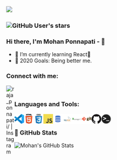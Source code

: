 ###

<p align="left">
<a href="https://wakatime.com/@eb673160-a8b6-4a20-b8f3-7216d1618882">
    <img src="https://wakatime.com/badge/user/eb673160-a8b6-4a20-b8f3-7216d1618882.svg" />
</a>
<br />
</p>

### ![GitHub User's stars](https://img.shields.io/github/stars/mohanponnapati?style=social)

### Hi there, I'm Mohan Ponnapati - 👋

- 🌱 I’m currently learning React🤣
- 🥅 2020 Goals: Being better me.

### Connect with me:

<!-- [<img align="left" alt="iAlphaInfamous | Twitter" width="22px" src="https://cdn.jsdelivr.net/npm/simple-icons@v3/icons/twitter.svg" />][twitter] -->
<!-- [<img align="left" alt="maneeshvadlapatla | LinkedIn" width="22px" src="https://cdn.jsdelivr.net/npm/simple-icons@v3/icons/linkedin.svg" />][linkedin] -->

[<img align="left" alt="raja_ponnapati/ | Instagram" width="22px" src="https://cdn.jsdelivr.net/npm/simple-icons@v3/icons/instagram.svg" />][instagram]
<br />

### Languages and Tools:

<img align="left" alt="Visual Studio Code" width="26px" src="https://raw.githubusercontent.com/github/explore/80688e429a7d4ef2fca1e82350fe8e3517d3494d/topics/visual-studio-code/visual-studio-code.png" />
<img align="left" alt="HTML5" width="26px" src="https://raw.githubusercontent.com/github/explore/80688e429a7d4ef2fca1e82350fe8e3517d3494d/topics/html/html.png" />
<img align="left" alt="CSS3" width="26px" src="https://raw.githubusercontent.com/github/explore/80688e429a7d4ef2fca1e82350fe8e3517d3494d/topics/css/css.png" />
<img align="left" alt="JavaScript" width="26px" src="https://raw.githubusercontent.com/github/explore/80688e429a7d4ef2fca1e82350fe8e3517d3494d/topics/javascript/javascript.png" />
<img align="left" alt="SQL" width="26px" src="https://raw.githubusercontent.com/github/explore/80688e429a7d4ef2fca1e82350fe8e3517d3494d/topics/sql/sql.png" />
<img align="left" alt="MySQL" width="26px" src="https://raw.githubusercontent.com/github/explore/80688e429a7d4ef2fca1e82350fe8e3517d3494d/topics/mysql/mysql.png" />
<img align="left" alt="MongoDB" width="26px" src="https://raw.githubusercontent.com/github/explore/80688e429a7d4ef2fca1e82350fe8e3517d3494d/topics/mongodb/mongodb.png" />
<img align="left" alt="Git" width="26px" src="https://raw.githubusercontent.com/github/explore/80688e429a7d4ef2fca1e82350fe8e3517d3494d/topics/git/git.png" />
<img align="left" alt="GitHub" width="26px" src="https://raw.githubusercontent.com/github/explore/78df643247d429f6cc873026c0622819ad797942/topics/github/github.png" />
<img align="left" alt="Terminal" width="26px" src="https://raw.githubusercontent.com/github/explore/80688e429a7d4ef2fca1e82350fe8e3517d3494d/topics/terminal/terminal.png" />

<br />

### 📕 GitHub Stats

<img align="left" alt="Mohan's GitHub Stats" src="https://github-stats-alpha-one.vercel.app/api?username=mohanponnapati&count_private=true&show_icons=true&theme=tokyonight&hide_border=true" />

<!-- [twitter]: https://twitter.com/iAlphaInfamous -->

[instagram]: https://instagram.com/raja.ponnapati

<!-- [linkedin]: https://www.linkedin.com/in/maneeshvadlapatla -->
